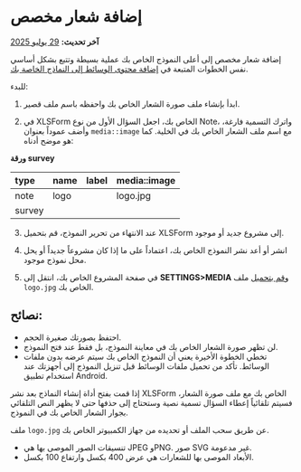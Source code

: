 # إضافة شعار مخصص
**آخر تحديث:** <a href="https://github.com/kobotoolbox/docs/blob/47cbc8887d6df73ef3bf760d5a3962b77ab26ed8/source/add_logo.md" class="reference">29 يوليو 2025</a>

إضافة شعار مخصص إلى أعلى النموذج الخاص بك عملية بسيطة وتتبع بشكل أساسي نفس الخطوات المتبعة في [إضافة محتوى الوسائط إلى النماذج الخاصة بك](media.md).

للبدء:

1. ابدأ بإنشاء ملف صورة الشعار الخاص بك واحفظه باسم ملف قصير.

2. في XLSForm الخاص بك، اجعل السؤال الأول من نوع Note، واترك التسمية فارغة، وأضف عموداً بعنوان `media::image` مع اسم ملف الشعار الخاص بك في الخلية. كما هو موضح أدناه:

**ورقة survey**

| type | name | label | media::image |
| :--- | :--- | :---- | :----------- |
| note | logo |       | logo.jpg     |
| survey|

3. عند الانتهاء من تحرير النموذج، قم بتحميل XLSForm إلى مشروع جديد أو موجود.

4. انشر أو أعد نشر النموذج الخاص بك، اعتماداً على ما إذا كان مشروعاً جديداً أو يحل محل نموذج موجود.

5. في صفحة المشروع الخاص بك، انتقل إلى **SETTINGS>MEDIA** و[قم بتحميل](media.md) ملف `logo.jpg` الخاص بك.

## نصائح:

-   احتفظ بصورتك صغيرة الحجم.
-   لن تظهر صورة الشعار الخاص بك في معاينة النموذج، بل فقط عند فتح النموذج.
-   تخطي الخطوة الأخيرة يعني أن النموذج الخاص بك سيتم عرضه بدون ملفات الوسائط. تأكد من تحميل ملفات الوسائط قبل تنزيل النموذج إلى أجهزتك عند استخدام تطبيق Android.

<p class="note">إذا قمت بفتح أداة إنشاء النماذج بعد نشر XLSForm الخاص بك مع ملف صورة الشعار، فسيتم تلقائياً إعطاء السؤال تسمية نصية وستحتاج إلى حذفها حتى لا يظهر النص التلقائي بجوار الشعار الخاص بك في النموذج.</p>

ملف `logo.jpg` عن طريق سحب الملف أو تحديده من جهاز الكمبيوتر الخاص بك.

- تنسيقات الصور الموصى بها هي JPEG وPNG. صور SVG غير مدعومة.
- الأبعاد الموصى بها للشعارات هي عرض 400 بكسل وارتفاع 100 بكسل.

